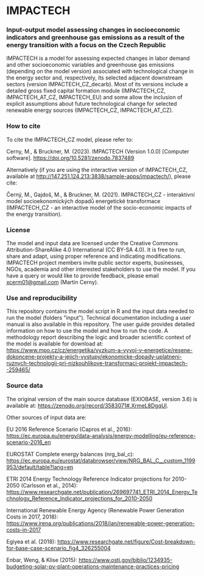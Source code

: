 # IMPACTECH

### Input-output model assessing changes in socioeconomic indicators and greenhouse gas emissions as a result of the energy transition with a focus on the Czech Republic

IMPACTECH is a model for assessing expected changes in labor demand and other socioeconomic variables and greenhouse gas emissions (depending on the model version) associated with technological change in the energy sector and, respectively, its selected adjacent downstream sectors (version IMPACTECH_CZ_decarb). Most of its versions include a detailed gross fixed capital formation module (IMPACTECH_CZ, IMPACTECH_AT_CZ, IMPACTECH_EU) and some allow the inclusion of explicit assumptions about future technological change for selected renewable energy sources (IMPACTECH_CZ, IMPACTECH_AT_CZ).


### How to cite

To cite the IMPACTECH_CZ model, please refer to:

Cerny, M., & Bruckner, M. (2023). IMPACTECH (Version 1.0.0) [Computer software]. https://doi.org/10.5281/zenodo.7837489


Alternatively (if you are using the interactive version of IMPACTECH_CZ, available at http://147.251.124.213:3838/sample-apps/impactech/), please cite:

Černý, M., Gajdoš, M., & Bruckner, M. (2021). IMPACTECH_CZ - interaktivní model socioekonomických dopadů energetické transformace (IMPACTECH_CZ - an interactive model of the socio-economic impacts of the energy transition).


### License

The model and input data are licensed under the Creative Commons Attribution-ShareAlike 4.0 International (CC BY-SA 4.0). It is free to run, share and adapt, using proper reference and indicating modifications. IMPACTECH project members invite public sector experts, businesses, NGOs, academia and other interested stakeholders to use the model. If you have a query or would like to provide feedback, please email xcerm01@gmail.com (Martin Cerny).


### Use and reproducibility

This repository contains the model script in R and the input data needed to run the model (folders "input"). Technical documentation including a user manual is also available in this repository. The user guide provides detailed information on how to use the model and how to run the code. A methodology report describing the logic and broader scientific context of the model is available for download at: https://www.mpo.cz/cz/energetika/vyzkum-a-vyvoj-v-energetice/resene-dokoncene-projekty-a-jejich-vystupy/ekonomicke-dopady-uplatneni-ruznych-technologii-pri-nizkouhlikove-transformaci-projekt-impactech--259465/


### Source data

The original version of the main source database (EXIOBASE, version 3.6) is available at: https://zenodo.org/record/3583071#.XrmeL8DgqUl.


Other sources of input data are:

EU 2016 Reference Scenario (Capros et al., 2016): https://ec.europa.eu/energy/data-analysis/energy-modelling/eu-reference-scenario-2016_en

EUROSTAT Complete energy balances (nrg_bal_c): https://ec.europa.eu/eurostat/databrowser/view/NRG_BAL_C__custom_1199953/default/table?lang=en

ETRI 2014 Energy Technology Reference Indicator projections for 2010-2050 (Carlsson et al., 2014): https://www.researchgate.net/publication/269697741_ETRI_2014_Energy_Technology_Reference_Indicator_projections_for_2010-2050

International Renewable Energy Agency (Renewable Power Generation Costs in 2017, 2018): https://www.irena.org/publications/2018/jan/renewable-power-generation-costs-in-2017

Egiyea et al. (2018): https://www.researchgate.net/figure/Cost-breakdown-for-base-case-scenario_fig4_326255004

Enbar, Weng, & Klise (2015): https://www.osti.gov/biblio/1234935-budgeting-solar-pv-plant-operations-maintenance-practices-pricing
